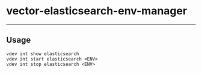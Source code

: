 # vector-elasticsearch-env-manager

-----

## Usage

```text
vdev int show elasticsearch
vdev int start elasticsearch <ENV>
vdev int stop elasticsearch <ENV>
```
